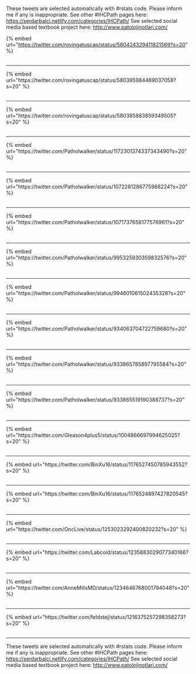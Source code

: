 

These tweets are selected automatically with #rstats code. Please inform me if any is inappropriate.
See other #IHCPath pages here: https://serdarbalci.netlify.com/categories/IHCPath/ 
See selected social media based textbook project here: http://www.patolojinotlari.com/

{% embed url="https://twitter.com/rovingatuscap/status/580424329411821569?s=20" %}<br>
<br>
<hr>
{% embed url="https://twitter.com/rovingatuscap/status/580395984469037058?s=20" %}<br>
<br>
<hr>
{% embed url="https://twitter.com/rovingatuscap/status/580385883859349505?s=20" %}<br>
<br>
<hr>
{% embed url="https://twitter.com/Patholwalker/status/1172301374337343490?s=20" %}<br>
<br>
<hr>
{% embed url="https://twitter.com/Patholwalker/status/1072281286775988224?s=20" %}<br>
<br>
<hr>
{% embed url="https://twitter.com/Patholwalker/status/1071737658177576961?s=20" %}<br>
<br>
<hr>
{% embed url="https://twitter.com/Patholwalker/status/995325930359832576?s=20" %}<br>
<br>
<hr>
{% embed url="https://twitter.com/Patholwalker/status/994601061502435328?s=20" %}<br>
<br>
<hr>
{% embed url="https://twitter.com/Patholwalker/status/934063704722759680?s=20" %}<br>
<br>
<hr>
{% embed url="https://twitter.com/Patholwalker/status/933865785897795584?s=20" %}<br>
<br>
<hr>
{% embed url="https://twitter.com/Patholwalker/status/933865519190388737?s=20" %}<br>
<br>
<hr>
{% embed url="https://twitter.com/Gleason4plus5/status/1004866697994625025?s=20" %}<br>
<br>
<hr>
{% embed url="https://twitter.com/BinXu16/status/1176527450785943552?s=20" %}<br>
<br>
<hr>
{% embed url="https://twitter.com/BinXu16/status/1176524897427820545?s=20" %}<br>
<br>
<hr>
{% embed url="https://twitter.com/OncLive/status/1253023292400820232?s=20" %}<br>
<br>
<hr>
{% embed url="https://twitter.com/Labcold/status/1235883029077340166?s=20" %}<br>
<br>
<hr>
{% embed url="https://twitter.com/AnneMillsMD/status/1234646768001794048?s=20" %}<br>
<br>
<hr>
{% embed url="https://twitter.com/feldstej/status/1216375257298358273?s=20" %}<br>
<br>
<hr>


These tweets are selected automatically with #rstats code. Please inform me if any is inappropriate.
See other #IHCPath pages here: https://serdarbalci.netlify.com/categories/IHCPath/ 
See selected social media based textbook project here: http://www.patolojinotlari.com/

